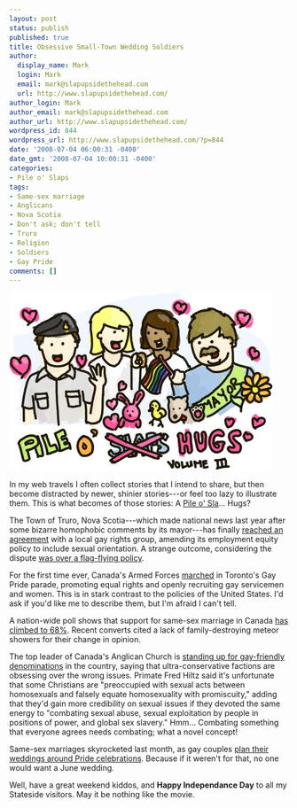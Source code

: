 ```yaml
---
layout: post
status: publish
published: true
title: Obsessive Small-Town Wedding Soldiers
author:
  display_name: Mark
  login: Mark
  email: mark@slapupsidethehead.com
  url: http://www.slapupsidethehead.com/
author_login: Mark
author_email: mark@slapupsidethehead.com
author_url: http://www.slapupsidethehead.com/
wordpress_id: 844
wordpress_url: http://www.slapupsidethehead.com/?p=844
date: '2008-07-04 06:00:31 -0400'
date_gmt: '2008-07-04 10:00:31 -0400'
categories:
- Pile o' Slaps
tags:
- Same-sex marriage
- Anglicans
- Nova Scotia
- Don't ask; don't tell
- Truro
- Religion
- Soldiers
- Gay Pride
comments: []
---
```

![Pile o\' Hugs](/wp-content/media/2008/07/pile-o-hugs.jpg "Hearts!")

In my web travels I often collect stories that I intend to share, but then become distracted by newer, shinier stories---or feel too lazy to illustrate them. This is what becomes of those stories: A [Pile o' Sla](http://www.slapupsidethehead.com/category/pile-o-slaps/ "Other volumes are available. Collect them today!")... Hugs?

The Town of Truro, Nova Scotia---which made national news last year after some bizarre homophobic comments by its mayor---has finally [reached an agreement](http://www.xtra.ca/public/viewstory.aspx?AFF_TYPE=1&STORY_ID=5067&PUB_TEMPLATE_ID=2 "Fluffy kittens playing with yarn") with a local gay rights group, amending its employment equity policy to include sexual orientation. A strange outcome, considering the dispute [was over a flag-flying policy](http://www.slapupsidethehead.com/2007/08/gay-pride-flag/ "Woodland creatures prance through the wildflowers").

For the first time ever, Canada's Armed Forces [marched](http://www.cbc.ca/canada/story/2008/06/29/gay-pride.html "Fuzzy bumblebees buzz in the spring") in Toronto's Gay Pride parade, promoting equal rights and openly recruiting gay servicemen and women. This is in stark contrast to the policies of the United States. I'd ask if you'd like me to describe them, but I'm afraid I can't tell.

A nation-wide poll shows that support for same-sex marriage in Canada [has climbed to 68%](http://www.theglobeandmail.com/servlet/story/RTGAM.20080629.wpoll30/BNStory/National/?page=rss&id=RTGAM.20080629.wpoll30 "Shiny goldfish dart below the lillypads"). Recent converts cited a lack of family-destroying meteor showers for their change in opinion.

The top leader of Canada's Anglican Church is [standing up for gay-friendly denominations](http://www.canada.com/vancouversun/news/story.html?id=53d9ae2e-5127-4434-9b38-cacf81626c69 "Puppies paw at baby chicks") in the country, saying that ultra-conservative factions are obsessing over the wrong issues. Primate Fred Hiltz said it's unfortunate that some Christians are "preoccupied with sexual acts between homosexuals and falsely equate homosexuality with promiscuity," adding that they'd gain more credibility on sexual issues if they devoted the same energy to "combating sexual abuse, sexual exploitation by people in positions of power, and global sex slavery." Hmm... Combating something that everyone agrees needs combating; what a novel concept!

Same-sex marriages skyrocketed last month, as gay couples [plan their weddings around Pride celebrations](http://toronto.ctv.ca/servlet/an/local/CTVNews/20080627/sam_sex_marriages_080627/20080627/?hub=TorontoNewHome "Mutant trantulas writhe in boiling acid"). Because if it weren't for that, no one would want a June wedding.

Well, have a great weekend kiddos, and **Happy Independance Day** to all my Stateside visitors. May it be nothing like the movie.

